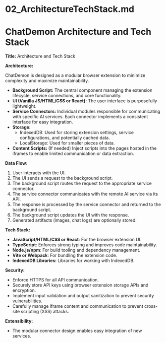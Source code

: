 # 02_ArchitectureTechStack.md
# ChatDemon Architecture and Tech Stack
**Title:** Architecture and Tech Stack

**Architecture:**

ChatDemon is designed as a modular browser extension to minimize complexity and maximize maintainability.

*   **Background Script:** The central component managing the extension lifecycle, service connections, and core functionality.
*   **UI (Vanilla JS/HTML/CSS or React):** The user interface is purposefully lightweight.
*   **Service Connectors:** Individual modules responsible for communicating with specific AI services. Each connector implements a consistent interface for easy integration.
*   **Storage:**
    *   IndexedDB: Used for storing extension settings, service configurations, and potentially cached data.
    *   LocalStorage: Used for smaller pieces of data.
*   **Content Scripts:** (If needed) Inject scripts into the pages hosted in the iframes to enable limited communication or data extraction.

**Data Flow:**

1.  User interacts with the UI.
2.  The UI sends a request to the background script.
3.  The background script routes the request to the appropriate service connector.
4.  The service connector communicates with the remote AI service via its API.
5.  The response is processed by the service connector and returned to the background script.
6.  The background script updates the UI with the response.
7.  Generated artifacts (images, chat logs) are optionally stored.

**Tech Stack:**

*   **JavaScript/HTML/CSS or React**:  For the browser extension UI.
*   **TypeScript**: Enforces strong typing and improves code maintainability.
*   **Node.js/npm**: For build tooling and dependency management.
*   **Vite or Webpack**: For bundling the extension code.
*   **IndexedDB Libraries:** Libraries for working with IndexedDB.

**Security:**

*   Enforce HTTPS for all API communication.
*   Securely store API keys using browser extension storage APIs and encryption.
*   Implement input validation and output sanitization to prevent security vulnerabilities.
*   Carefully manage iframe content and communication to prevent cross-site scripting (XSS) attacks.

**Extensibility:**

*   The modular connector design enables easy integration of new services.